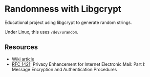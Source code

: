 Randomness with Libgcrypt
=========================
Educational project using libgcrypt to generate random strings.

Under Linux, this uses `/dev/urandom`.

## Resources
* [Wiki article][1]
* [RFC 1421][2]: Privacy Enhancement for Internet Electronic Mail: Part I: Message Encryption and Authentication Procedures

[1]: https://en.wikipedia.org/wiki/Base64
[2]: https://tools.ietf.org/html/rfc1421
[3]: https://en.wikipedia.org/wiki/Binary-to-text_encoding#ASCII_armor

